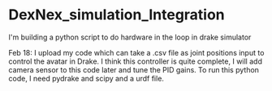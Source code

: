 # DexNex_simulation_Integration
I'm building a python script to do hardware in the loop in drake simulator



Feb 18:
I upload my code which can take a .csv file as joint positions input to control the avatar in Drake. I think this controller is quite complete, I will add camera sensor to this code later and tune the PID gains.
To run this python code, I need pydrake and scipy and a urdf file.
